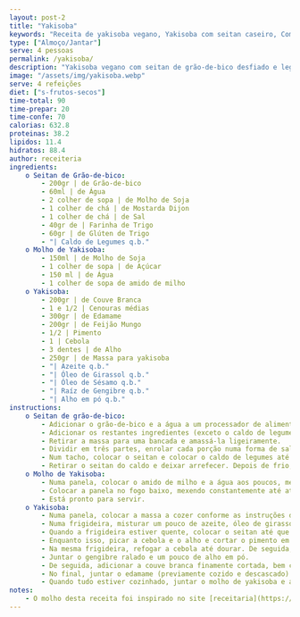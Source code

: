 ```yaml
---
layout: post-2
title: "Yakisoba"
keywords: "Receita de yakisoba vegano, Yakisoba com seitan caseiro, Como fazer yakisoba vegano, Yakisoba com legumes e molho, Prato principal asiático vegano, Yakisoba vegano, Seitan de grão-de-bico, Prato asiático vegano, Molho de yakisoba, Yakisoba com legumes, Receita completa de yakisoba vegano com seitan caseiro, Como fazer yakisoba com molho asiático e legumes, Yakisoba vegano saudável com grão-de-bico, Receita de seitan de grão-de-bico desfiado para yakisoba, Prato principal asiático vegano com massa e vegetais, Como preparar yakisoba sem frutos secos e rico em proteína, Receita passo a passo de yakisoba vegano com edamame e feijão mungo, Yakisoba fácil e rápido, Seitan caseiro em receitas veganas, Legumes salteados no molho yakisoba, Massa asiática em pratos veganos, Receita sem frutos secos, Comida reconfortante vegana, Alimentação plant-based, Cozinha asiática adaptada para veganos, Receita económica e nutritiva, Gengibre e molho de soja em pratos vegan"
type: ["Almoço/Jantar"]
serve: 4 pessoas
permalink: /yakisoba/
description: "Yakisoba vegano com seitan de grão-de-bico desfiado e legumes envolvidos em molho yakisoba"
image: "/assets/img/yakisoba.webp"
serve: 4 refeições
diet: ["s-frutos-secos"]
time-total: 90
time-prepar: 20
time-confe: 70
calorias: 632.8
proteinas: 38.2
lipidos: 11.4
hidratos: 88.4
author: receiteria
ingredients:
    o Seitan de Grão-de-bico:
        - 200gr | de Grão-de-bico 
        - 60ml | de Água
        - 2 colher de sopa | de Molho de Soja
        - 1 colher de chá | de Mostarda Dijon
        - 1 colher de chá | de Sal
        - 40gr de | Farinha de Trigo 
        - 60gr | de Glúten de Trigo
        - "| Caldo de Legumes q.b."
    o Molho de Yakisoba:
        - 150ml | de Molho de Soja
        - 1 colher de sopa | de Açúcar
        - 150 ml | de Água
        - 1 colher de sopa de amido de milho
    o Yakisoba:
        - 200gr | de Couve Branca
        - 1 e 1/2 | Cenouras médias
        - 300gr | de Edamame
        - 200gr | de Feijão Mungo
        - 1/2 | Pimento
        - 1 | Cebola
        - 3 dentes | de Alho
        - 250gr | de Massa para yakisoba
        - "| Azeite q.b."
        - "| Óleo de Girassol q.b."
        - "| Óleo de Sésamo q.b."
        - "| Raíz de Gengibre q.b."
        - "| Alho em pó q.b."
instructions: 
    o Seitan de grão-de-bico:
        - Adicionar o grão-de-bico e a água a um processador de alimentos e triturar até que fique homogéneo. 
        - Adicionar os restantes ingredientes (exceto o caldo de legumes) e misturar bem. 
        - Retirar a massa para uma bancada e amassá-la ligeiramente.
        - Dividir em três partes, enrolar cada porção numa forma de salsicha e fazer um nó.
        - Num tacho, colocar o seitan e colocar o caldo de legumes até que fiquem metade cobertos. Assim que começar a ferver, baixar o lume para cozinhar em lume brando e fechar com uma tampa durante 40 minutos.
        - Retirar o seitan do caldo e deixar arrefecer. Depois de frio, desfiar grosseiramente.
    o Molho de Yakisoba:
        - Numa panela, colocar o amido de milho e a água aos poucos, mexendo sempre bem para que não crie grumos. Adicionar o molho de soja e o açúcar e misturar até ficar homogéneo.
        - Colocar a panela no fogo baixo, mexendo constantemente até atingir uma consistência mais encorpada (se cozinhar durante demasiado tempo pode amargar).
        - Está pronto para servir. 
    o Yakisoba:
        - Numa panela, colocar a massa a cozer conforme as instruções de embalagem. Quando cozinhada, retirar da água e reservar.
        - Numa frigideira, misturar um pouco de azeite, óleo de girassol e óleo de sésamo.
        - Quando a frigideira estiver quente, colocar o seitan até que fique dourado. Retirar o seitan e reservar.
        - Enquanto isso, picar a cebola e o alho e cortar o pimento em tiras.
        - Na mesma frigideira, refogar a cebola até dourar. De seguida, acrescentar o alho e o pimento cortado e refogar mais uns minutos. 
        - Juntar o gengibre ralado e um pouco de alho em pó. 
        - De seguida, adicionar a couve branca finamente cortada, bem como a cenoura. Deixar cozinhar até os legumes reduzirem. Se necessário, ir juntando água para não queimar. 
        - No final, juntar o edamame (previamente cozido e descascado) e rebentos de feijão mungo. 
        - Quando tudo estiver cozinhado, juntar o molho de yakisoba e a massa. Envolver tudo muito bem e está pronto a servir.
notes:
    - O molho desta receita foi inspirado no site [receitaria](https://www.receiteria.com.br/receita/molho-de-yakisoba-simples/)
---
```

